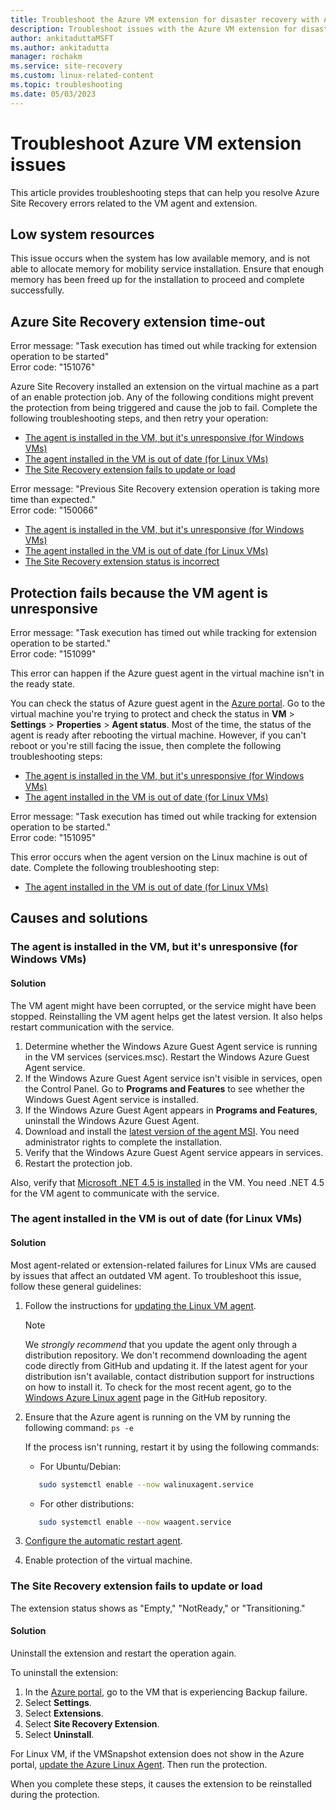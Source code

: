 ```yaml
---
title: Troubleshoot the Azure VM extension for disaster recovery with Azure Site Recovery
description: Troubleshoot issues with the Azure VM extension for disaster recovery with Azure Site Recovery.
author: ankitaduttaMSFT
ms.author: ankitadutta
manager: rochakm
ms.service: site-recovery
ms.custom: linux-related-content
ms.topic: troubleshooting
ms.date: 05/03/2023
---
```


# Troubleshoot Azure VM extension issues

This article provides troubleshooting steps that can help you resolve Azure Site Recovery errors related to the VM agent and extension.

## Low system resources

This issue occurs when the system has low available memory, and is not able to allocate memory for mobility service installation. Ensure that enough memory has been freed up for the installation to proceed and complete successfully.

## Azure Site Recovery extension time-out

Error message: "Task execution has timed out while tracking for extension operation to be started"<br>
Error code: "151076"

 Azure Site Recovery installed an extension on the virtual machine as a part of an enable protection job. Any of the following conditions might prevent the protection from being triggered and cause the job to fail. Complete the following troubleshooting steps, and then retry your operation:

- [The agent is installed in the VM, but it's unresponsive (for Windows VMs)](#the-agent-installed-in-the-vm-but-unresponsive-for-windows-vms)
- [The agent installed in the VM is out of date (for Linux VMs)](#the-agent-installed-in-the-vm-is-out-of-date-for-linux-vms)
- [The Site Recovery extension fails to update or load](#the-site-recovery-extension-fails-to-update-or-load)

Error message: "Previous Site Recovery extension operation is taking more time than expected."<br>
Error code: "150066"

- [The agent is installed in the VM, but it's unresponsive (for Windows VMs)](#the-agent-installed-in-the-vm-but-unresponsive-for-windows-vms)
- [The agent installed in the VM is out of date (for Linux VMs)](#the-agent-installed-in-the-vm-is-out-of-date-for-linux-vms)
- [The Site Recovery extension status is incorrect](#the-site-recovery-extension-fails-to-update-or-load)

## Protection fails because the VM agent is unresponsive

Error message: "Task execution has timed out while tracking for extension operation to be started."<br>
Error code: "151099"

This error can happen if the Azure guest agent in the virtual machine isn't in the ready state.

You can check the status of Azure guest agent in the [Azure portal](https://portal.azure.com/). Go to the virtual machine you're trying to protect and check the status in **VM** > **Settings** > **Properties** > **Agent status**. Most of the time, the status of the agent is ready after rebooting the virtual machine. However, if you can't reboot or you're still facing the issue, then complete the following troubleshooting steps:

- [The agent is installed in the VM, but it's unresponsive (for Windows VMs)](#the-agent-installed-in-the-vm-but-unresponsive-for-windows-vms)
- [The agent installed in the VM is out of date (for Linux VMs)](#the-agent-installed-in-the-vm-is-out-of-date-for-linux-vms)


Error message: "Task execution has timed out while tracking for extension operation to be started."<br>
Error code: "151095"

This error occurs when the agent version on the Linux machine is out of date. Complete the following troubleshooting step:

- [The agent installed in the VM is out of date (for Linux VMs)](#the-agent-installed-in-the-vm-is-out-of-date-for-linux-vms)

## Causes and solutions

### <a name="the-agent-installed-in-the-vm-but-unresponsive-for-windows-vms"></a>The agent is installed in the VM, but it's unresponsive (for Windows VMs)

#### Solution
The VM agent might have been corrupted, or the service might have been stopped. Reinstalling the VM agent helps get the latest version. It also helps restart communication with the service.

1. Determine whether the Windows Azure Guest Agent service is running in the VM services (services.msc). Restart the Windows Azure Guest Agent service.
1. If the Windows Azure Guest Agent service isn't visible in services, open the Control Panel. Go to **Programs and Features** to see whether the Windows Guest Agent service is installed.
1. If the Windows Azure Guest Agent appears in **Programs and Features**, uninstall the Windows Azure Guest Agent.
1. Download and install the [latest version of the agent MSI](https://go.microsoft.com/fwlink/?LinkID=394789&clcid=0x409). You need administrator rights to complete the installation.
1. Verify that the Windows Azure Guest Agent service appears in services.
1. Restart the protection job.

Also, verify that [Microsoft .NET 4.5 is installed](/dotnet/framework/migration-guide/how-to-determine-which-versions-are-installed) in the VM. You need .NET 4.5 for the VM agent to communicate with the service.

### The agent installed in the VM is out of date (for Linux VMs)

#### Solution
Most agent-related or extension-related failures for Linux VMs are caused by issues that affect an outdated VM agent. To troubleshoot this issue, follow these general guidelines:

1. Follow the instructions for [updating the Linux VM agent](../virtual-machines/extensions/update-linux-agent.md).

   > [!NOTE]
   > We *strongly recommend* that you update the agent only through a distribution repository. We don't recommend downloading the agent code directly from GitHub and updating it. If the latest agent for your distribution isn't available, contact distribution support for instructions on how to install it. To check for the most recent agent, go to the [Windows Azure Linux agent](https://github.com/Azure/WALinuxAgent/releases) page in the GitHub repository.

1. Ensure that the Azure agent is running on the VM by running the following command: `ps -e`

   If the process isn't running, restart it by using the following commands:

    - For Ubuntu/Debian:

    ```bash
       sudo systemctl enable --now walinuxagent.service
    ```
    - For other distributions:

    ```bash
       sudo systemctl enable --now waagent.service
    ```

1. [Configure the automatic restart agent](https://github.com/Azure/WALinuxAgent/wiki/Known-Issues#mitigate_agent_crash).
1. Enable protection of the virtual machine.

### The Site Recovery extension fails to update or load

The extension status shows as "Empty," "NotReady," or "Transitioning."

#### Solution

Uninstall the extension and restart the operation again.

To uninstall the extension:

1. In the [Azure portal](https://portal.azure.com/), go to the VM that is experiencing Backup failure.
1. Select **Settings**.
1. Select **Extensions**.
1. Select **Site Recovery Extension**.
1. Select **Uninstall**.

For Linux VM, if the VMSnapshot extension does not show in the Azure portal, [update the Azure Linux Agent](../virtual-machines/extensions/update-linux-agent.md). Then run the protection.

When you complete these steps, it causes the extension to be reinstalled during the protection.
